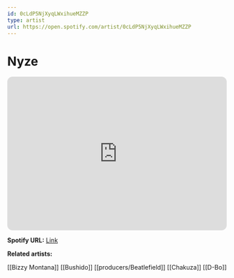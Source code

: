 ```yaml
---
id: 0cLdP5NjXyqLWxihueMZZP
type: artist
url: https://open.spotify.com/artist/0cLdP5NjXyqLWxihueMZZP
---
```

# Nyze

<iframe style="border-radius:12px" src="https://open.spotify.com/embed/artist/0cLdP5NjXyqLWxihueMZZP" width="100%" height="352" frameBorder="0" allowfullscreen="" allow="autoplay; clipboard-write; encrypted-media; fullscreen; picture-in-picture" loading="lazy"></iframe>

**Spotify URL:** [Link](https://open.spotify.com/artist/0cLdP5NjXyqLWxihueMZZP)

**Related artists:**

[[Bizzy Montana]]
[[Bushido]]
[[producers/Beatlefield]]
[[Chakuza]]
[[D-Bo]]
